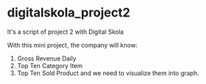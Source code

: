 # digitalskola_project2
It's a script of project 2 with Digital Skola

With this mini project, the company will know:
1. Gross Revenue Daily
2. Top Ten Category Item
3. Top Ten Sold Product
and we need to visualize them into graph.
